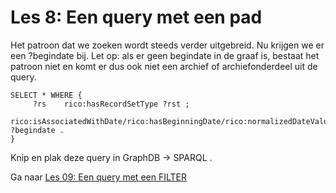 # Les 8: Een query met een pad

Het patroon dat we zoeken wordt steeds verder uitgebreid. Nu krijgen we er een ?begindate bij. Let op: als er geen begindate in de graaf is, bestaat het patroon niet en komt er dus ook niet een archief of archiefonderdeel uit de query.

```
SELECT * WHERE {
     ?rs 	rico:hasRecordSetType ?rst ;
     		rico:isAssociatedWithDate/rico:hasBeginningDate/rico:normalizedDateValue ?begindate .
}

```

Knip en plak deze query in GraphDB -> SPARQL .

Ga naar [Les 09: Een query met een FILTER](les09.md)
